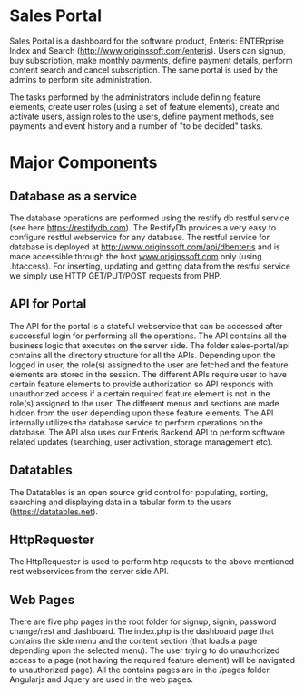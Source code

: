 # Sales Portal

Sales Portal is a dashboard for the software product, Enteris: ENTERprise Index and Search (http://www.originssoft.com/enteris). 
Users can signup, buy subscription, make monthly payments, define payment details, perform content search and cancel subscription. The same portal is used by the admins to perform site administration.

The tasks performed by the administrators include defining feature elements, create user roles (using a set of feature elements), create and activate users, assign roles to the users, define payment methods, see payments and event history and a number of "to be decided" tasks. 

# Major Components

## Database as a service

The database operations are performed using the restify db restful service (see here https://restifydb.com). The RestifyDb provides a very easy to configure restful webservice for any database. The restful service for database is deployed at http://www.originssoft.com/api/dbenteris and is made accessible through the host www.originssoft.com only (using .htaccess). For inserting, updating and getting data from the restful service we simply use HTTP GET/PUT/POST requests from PHP. 

## API for Portal

The API for the portal is a stateful webservice that can be accessed after successful login for performing all the operations. The API contains all the business logic that executes on the server side. The folder sales-portal/api contains all the directory structure for all the APIs. Depending upon the logged in user, the role(s) assigned to the user are fetched and the feature elements are stored in the session. The different APIs require user to have certain feature elements to provide authorization so API responds with unauthorized access if a certain required feature element is not in the role(s) assigned to the user. The different menus and sections are made hidden from the user depending upon these feature elements. The API internally utilizes the database service to perform operations on the  database. The API also uses our Enteris Backend API to perform software related updates (searching, user activation, storage management etc). 

## Datatables 

The Datatables is an open source grid control for populating, sorting, searching and displaying data in a tabular form to the users (https://datatables.net).

## HttpRequester

The HttpRequester is used to perform http requests to the above mentioned rest webservices from the server side API. 

## Web Pages

There are five php pages in the root folder for signup, signin, password change/rest and dashboard. The index.php is the dashboard page that contains the side menu and the content section (that loads a page depending upon the selected menu). The user trying to do unauthorized access to a page (not having the required feature element) will be navigated to unauthorized page). All the contains pages are in the /pages folder. Angularjs and Jquery are used in the web pages.
